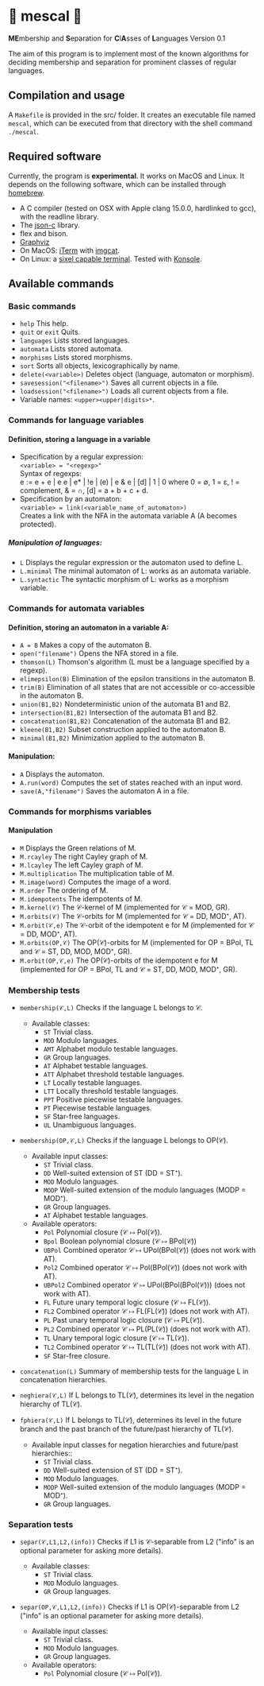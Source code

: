 
# 🌵 mescal 🌵

**ME**mbership and **S**eparation for **C**l**A**sses of **L**anguages Version 0.1


The aim of this program is to implement most of the known algorithms for deciding membership and separation for prominent classes of regular languages.

## Compilation and usage

A `Makefile` is provided in the src/ folder. It creates an executable file named `mescal`, which can be executed from that directory with the shell command `./mescal`.

## Required software

Currently, the program is **experimental**. It works on MacOS and Linux. It depends on the following software, which can be installed through  [homebrew](https://brew.sh).

+ A C compiler (tested on OSX with Apple clang 15.0.0, hardlinked to gcc), with the readline library.
+ The [json-c](https://github.com/json-c) library.
+ flex and bison.
+ [Graphviz](https://graphviz.org)
+ On MacOS: [iTerm](https://iterm2.com) with [imgcat](https://iterm2.com/utilities/imgcat).
+ On Linux: a [sixel capable terminal](https://www.arewesixelyet.com). Tested with [Konsole](https://konsole.kde.org).

## Available commands

### Basic commands

+ `help` This help.
+ `quit` or `exit` Quits.
+ `languages` Lists stored languages.
+ `automata` Lists stored automata.
+ `morphisms` Lists stored morphisms.
+ `sort` Sorts all objects, lexicographically by name.
+ `delete(<variable>)` Deletes object (language, automaton or morphism).
+ `savesession("<filename>")` Saves all current objects in a file.
+ `loadsession("<filename>")` Loads all current objects from a file.
+ Variable names: `<upper><upper|digits>*`.

### Commands for language variables

#### Definition, storing a language in a variable

+ Specification by a regular expression:\
  `<variable> = "<regexp>"`\
   Syntax of regexps:\
    e := e + e | e e | e* | !e | (e) | e & e | [d] | 1 | 0 where 0 = ∅, 1 = ε, ! = complement, & = ∩, [d] = a + b + c + d.
+ Specification by an automaton:\
  `<variable> = link(<variable_name_of_automaton>)`\
  Creates a link with the NFA in the automata variable A (A becomes protected).

##### Manipulation of languages:

+ `L` Displays the regular expression or the automaton used to define L.
+ `L.minimal` The minimal automaton of L: works as an automata variable.
+ `L.syntactic` The syntactic morphism of L: works as a morphism variable.

### Commands for automata variables

#### Definition, storing an automaton in a variable A:

+ `A = B` Makes a copy of the automaton B.
+ `open("filename")` Opens the NFA stored in a file.
+ `thomson(L)` Thomson's algorithm (L must be a language specified by a regexp).
+ `elimepsilon(B)` Elimination of the epsilon transitions in the automaton B.
+ `trim(B)` Elimination of all states that are not accessible or co-accessible in the automaton B.
+ `union(B1,B2)` Nondeterministic union of the automata B1 and B2.
+ `intersection(B1,B2)` Intersection of the automata B1 and B2.
+ `concatenation(B1,B2)` Concatenation of the automata B1 and B2.
+ `kleene(B1,B2)` Subset construction applied to the automaton B.
+ `minimal(B1,B2)` Minimization applied to the automaton B.

#### Manipulation:

+ `A` Displays the automaton.
+ `A.run(word)` Computes the set of states reached with an input word.
+ `save(A,"filename")` Saves the automaton A in a file.

### Commands for morphisms variables

#### Manipulation

+ `M` Displays the Green relations of M.
+ `M.rcayley` The right Cayley graph of M.
+ `M.lcayley` The left Cayley graph of M.
+ `M.multiplication` The multiplication table of M.
+ `M.image(word)` Computes the image of a word.
+ `M.order` The ordering of M.
+ `M.idempotents` The idempotents of M.
+ `M.kernel(𝒞)` The 𝒞-kernel of M (implemented for 𝒞 = MOD, GR).
+ `M.orbits(𝒞)` The 𝒞-orbits for M (implemented for 𝒞 = DD, MOD⁺, AT).
+ `M.orbit(𝒞,e)` The 𝒞-orbit of the idempotent e for M (implemented for 𝒞 = DD, MOD⁺, AT).
+ `M.orbits(OP,𝒞)` The OP(𝒞)-orbits for M (implemented for OP = BPol, TL and 𝒞 = ST, DD, MOD, MOD⁺, GR).
+ `M.orbit(OP,𝒞,e)` The OP(𝒞)-orbits of the idempotent e for M (implemented for OP = BPol, TL and 𝒞 = ST, DD, MOD, MOD⁺, GR).

### Membership tests

+ `membership(𝒞,L)` Checks if the language L belongs to 𝒞.
  - Available classes:
    * `ST` Trivial class.
    * `MOD` Modulo languages.
    * `AMT` Alphabet modulo testable languages.
    * `GR` Group languages.
    * `AT` Alphabet testable languages.
    * `ATT` Alphabet threshold testable languages.
    * `LT` Locally testable languages.
    * `LTT` Locally threshold testable languages.
    * `PPT` Positive piecewise testable languages.
    * `PT` Piecewise testable languages.
    * `SF` Star-free languages.
    * `UL` Unambiguous languages.

+ `membership(OP,𝒞,L)` Checks if the language L belongs to OP(𝒞).

  - Available input classes:
    * `ST` Trivial class.
    * `DD` Well-suited extension of ST (DD = ST⁺).
    * `MOD` Modulo languages.
    * `MODP` Well-suited extension of the modulo languages (MODP = MOD⁺).
    * `GR` Group languages.
    * `AT` Alphabet testable languages.
  - Available operators:
    * `Pol` Polynomial closure (𝒞 ↦ Pol(𝒞)).
    * `Bpol` Boolean polynomial closure (𝒞 ↦ BPol(𝒞))
    * `UBPol` Combined operator 𝒞 ↦ UPol(BPol(𝒞)) (does not work with AT).
    * `Pol2` Combined operator 𝒞 ↦ Pol(BPol(𝒞)) (does not work with AT).
    * `UBPol2` Combined operator 𝒞 ↦ UPol(BPol(BPol(𝒞))) (does not work with AT).
    * `FL` Future unary temporal logic closure (𝒞 ↦ FL(𝒞)).
    * `FL2` Combined operator 𝒞 ↦ FL(FL(𝒞)) (does not work with AT).
    * `PL` Past unary temporal logic closure (𝒞 ↦ PL(𝒞)).
    * `PL2` Combined operator 𝒞 ↦ PL(PL(𝒞)) (does not work with AT).
    * `TL` Unary temporal logic closure (𝒞 ↦ TL(𝒞)).
    * `TL2` Combined operator 𝒞 ↦ TL(TL(𝒞)) (does not work with AT).
    * `SF` Star-free closure.
  
+ `concatenation(L)` Summary of membership tests for the language L in concatenation hierarchies.
+ `neghiera(𝒞,L)` If L belongs to TL(𝒞), determines its level in the negation hierarchy of TL(𝒞).
+ `fphiera(𝒞,L)` If L belongs to TL(𝒞), determines its level in the future branch and the past branch of the future/past hierarchy of TL(𝒞).

  - Available input classes for negation hierarchies and future/past hierarchies::
    * `ST` Trivial class.
    * `DD` Well-suited extension of ST (DD = ST⁺).
    * `MOD` Modulo languages.
    * `MODP` Well-suited extension of the modulo languages (MODP = MOD⁺).
    * `GR` Group languages.

### Separation tests

+ `separ(𝒞,L1,L2,(info))` Checks if L1 is 𝒞-separable from L2 (\"info\" is an optional parameter for asking more details).
  - Available classes:
    * `ST` Trivial class.
    * `MOD` Modulo languages.
    * `GR` Group languages.

+ `separ(OP,𝒞,L1,L2,(info))` Checks if L1 is OP(𝒞)-separable from L2 (\"info\" is an optional parameter for asking more details).

  - Available input classes:
    * `ST` Trivial class.
    * `MOD` Modulo languages.
    * `GR` Group languages.
  - Available operators:
    * `Pol` Polynomial closure (𝒞 ↦ Pol(𝒞)).
